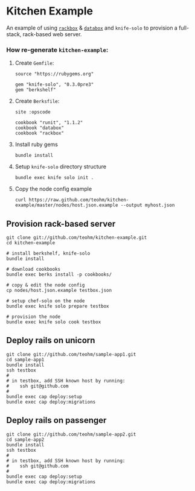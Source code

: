 Kitchen Example
===============

An example of using
[`rackbox`](https://github.com/teohm/rackbox-cookbook) &
[`databox`](https://github.com/teohm/databox-cookbook) and `knife-solo` to provision
a full-stack, rack-based web server.

### How re-generate `kitchen-example`:

 1. Create `Gemfile`:

    ```
    source "https://rubygems.org"
    
    gem "knife-solo", "0.3.0pre3"
    gem "berkshelf"
    ```
 2. Create `Berksfile`:

    ```
    site :opscode
    
    cookbook "runit", "1.1.2"
    cookbook "databox"
    cookbook "rackbox"
    ```
 3. Install ruby gems

    ```
    bundle install
    ```
 4. Setup `knife-solo` directory structure
    ```
    bundle exec knife solo init .
    ```
 5. Copy the node config example

    ```
    curl https://raw.github.com/teohm/kitchen-example/master/nodes/host.json.example --output myhost.json
    ```

Provision rack-based server
-----

```
git clone git://github.com/teohm/kitchen-example.git
cd kitchen-example

# install berkshelf, knife-solo
bundle install

# download cookbooks
bundle exec berks install -p cookbooks/

# copy & edit the node config
cp nodes/host.json.example testbox.json

# setup chef-solo on the node
bundle exec knife solo prepare testbox

# provision the node
bundle exec knife solo cook testbox
```

Deploy rails on unicorn
-------------
```
git clone git://github.com/teohm/sample-app1.git
cd sample-app1
bundle install
ssh testbox 
#
# in testbox, add SSH known host by running:
#    ssh git@github.com   
#
bundle exec cap deploy:setup
bundle exec cap deploy:migrations
```

Deploy rails on passenger
-------------
```
git clone git://github.com/teohm/sample-app2.git
cd sample-app2
bundle install
ssh testbox 
#
# in testbox, add SSH known host by running:
#    ssh git@github.com   
#
bundle exec cap deploy:setup
bundle exec cap deploy:migrations
```

